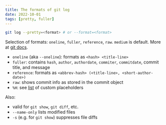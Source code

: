 ```yaml
---
title: The formats of git log
date: 2022-10-01
tags: [pretty, fuller]
---
```


```bash
git log --pretty=<format> # or --format=<format>
```

Selection of formats: `oneline`, `fuller`, `reference`, `raw`. `medium` is default. More at [git docs](https://www.git-scm.com/docs/git-log#_pretty_formats).

* `oneline` (aka `--oneline`): formats as `<hash> <title-line>`
* `fuller`: contains `hash`, `author`, `authordate`, `commiter`, `commitdate`, commit title, and message
* `reference`: formats as `<abbrev-hash> (<title-line>, <short-author-date>)`
* `raw`: shows commit info as stored in the commit object
* `%H`: see [list](https://www.git-scm.com/docs/git-show#Documentation/git-show.txt-emnem) of custom placeholders

Also:
* valid for `git show`, `git diff`, etc.
* `--name-only` lists modified files
* `-s` (e.g. for `git show`) suppresses file diffs
